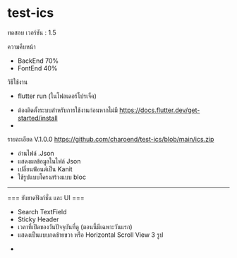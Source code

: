 # test-ics
ทดสอบ เวอร์ชัน : 1.5

ความคืบหน้า
- BackEnd 70%
- FontEnd 40%

วิธีใช้งาน 
- flutter run (ในโฟลเดอร์โปรเจ็ค)
* ต้องติดตั้งระบบสำหรับการใช้งานก่อนหากไม่มี https://docs.flutter.dev/get-started/install
* 

รายละเอียด V.1.0.0 
https://github.com/charoend/test-ics/blob/main/ics.zip
- อ่านไฟล์ .Json 
- แสดงผลข้อมูลในไฟล์ Json
- เปลี่ยนฟ้อนต์เป็น Kanit
- ใช้รูปแบบโครงสร้างแบบ bloc
---------------------------
=== ยังขาดฟังก์ชั่น และ UI ===
- Search TextField
- Sticky Header
- เวลาที่เปิดของวันปัจจุบันที่ดู (ตอนนี้มีเฉพาะวันแรก)
- แสดงเป็นแบบกดซ้ายขวา หรือ Horizontal Scroll View 3 รูป
*
